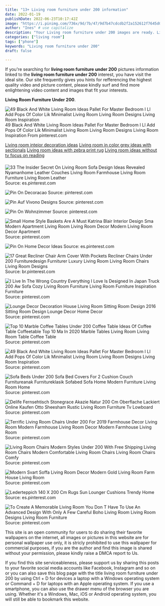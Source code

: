```yaml
---
title: "13+ Living room furniture under 200 information"
date: 2022-01-19
publishDate: 2022-06-23T10:17:42Z
image: "https://i.pinimg.com/736x/9d/7b/47/9d7b47cdcdb2f2a152612f7645d073f5.jpg"
author: "Ines" # use capitalize
description: "Your Living room furniture under 200 images are ready. Living room furniture under 200 are a topic that is being searched for and liked by netizens now. You can Get the Living room furniture under 200 files here. Download all free photos and vectors."
categories: ["living room"]
tags: ["phone"]
keywords: "Living room furniture under 200"
draft: false

---
```


If you're searching for **living room furniture under 200** pictures information linked to the **living room furniture under 200** interest, you have visit the ideal  site.  Our site frequently  gives you  hints  for refferencing  the highest  quality video and picture  content, please kindly surf and find more enlightening video content and images  that fit your interests.

**Living Room Furniture Under 200**. 

![49 Black And White Living Room Ideas Pallet For Master Bedroom I Ll Add Pops Of Color Lik Minimalist Living Room Living Room Designs Living Room Inspiration](https://i.pinimg.com/originals/fd/bf/f9/fdbff91ba5429d1c62df629c7d1173e4.jpg "49 Black And White Living Room Ideas Pallet For Master Bedroom I Ll Add Pops Of Color Lik Minimalist Living Room Living Room Designs Living Room Inspiration")
49 Black And White Living Room Ideas Pallet For Master Bedroom I Ll Add Pops Of Color Lik Minimalist Living Room Living Room Designs Living Room Inspiration From pinterest.com

[Living room inteior decoration ideas](/living-room-inteior-decoration-ideas/)
[Living room in color grey ideas with sectionals](/living-room-in-color-grey-ideas-with-sectionals/)
[Living room ideas with zebra print rug](/living-room-ideas-with-zebra-print-rug/)
[Living room ideas without tv focus on reading](/living-room-ideas-without-tv-focus-on-reading/)



### 

 


![33 The Insider Secret On Living Room Sofa Design Ideas Revealed Nyamanhome Leather Couches Living Room Farmhouse Living Room Furniture Living Room Leather](https://i.pinimg.com/736x/53/e0/7d/53e07deabb3e077eecc9c3275dcc7a5f.jpg "33 The Insider Secret On Living Room Sofa Design Ideas Revealed Nyamanhome Leather Couches Living Room Farmhouse Living Room Furniture Living Room Leather")
Source: es.pinterest.com

 

![Pin On Decoracao](https://i.pinimg.com/originals/b6/e9/31/b6e9318d9cac60f3d55b5bf35853db46.jpg "Pin On Decoracao")
Source: pinterest.com

 

![Pin Auf Vivono Designs](https://i.pinimg.com/originals/62/e4/ae/62e4ae7ea180a801dbb34dff51525e16.jpg "Pin Auf Vivono Designs")
Source: pinterest.com

 

![Pin On Wohnzimmer](https://i.pinimg.com/originals/fb/05/ee/fb05ee4a8723f52a4e908d0b2b5331fe.jpg "Pin On Wohnzimmer")
Source: pinterest.com

 

![Small Home Style Baskets Are A Must Katrina Blair Interior Design Sma Modern Apartment Living Room Living Room Decor Modern Living Room Decor Apartment](https://i.pinimg.com/564x/08/ec/21/08ec2142b531c2055c2accf93a43bd91.jpg "Small Home Style Baskets Are A Must Katrina Blair Interior Design Sma Modern Apartment Living Room Living Room Decor Modern Living Room Decor Apartment")
Source: pinterest.com

 

![Pin On Home Decor Ideas](https://i.pinimg.com/originals/ea/e9/44/eae944ece47559143e3ffd8cb5b7603c.jpg "Pin On Home Decor Ideas")
Source: es.pinterest.com

 

![17 Great Recliner Chair Arm Cover With Pockets Recliner Chairs Under 200 Furnituredesign Furniturer Luxury Living Room Living Room Chairs Living Room Designs](https://i.pinimg.com/736x/28/48/f1/2848f1b01ccb6d11a146fb3ee2061ae9.jpg "17 Great Recliner Chair Arm Cover With Pockets Recliner Chairs Under 200 Furnituredesign Furniturer Luxury Living Room Living Room Chairs Living Room Designs")
Source: br.pinterest.com

 

![I Live In The Wrong Country Everything I Love Is Designed In Japan Truck 200 Aw Sofa Cozy Living Room Furniture Living Room Furniture Inspiration Furniture](https://i.pinimg.com/originals/67/79/8a/67798a44c00c3739974fd07d99a3489d.jpg "I Live In The Wrong Country Everything I Love Is Designed In Japan Truck 200 Aw Sofa Cozy Living Room Furniture Living Room Furniture Inspiration Furniture")
Source: pinterest.com

 

![Lounge Decor Decoration House Living Room Sitting Room Design 2016 Sitting Room Design Lounge Decor Home Decor](https://i.pinimg.com/736x/fa/69/0b/fa690b16ab59fdbac4c524fa7f9cf5dc.jpg "Lounge Decor Decoration House Living Room Sitting Room Design 2016 Sitting Room Design Lounge Decor Home Decor")
Source: pinterest.com

 

![Top 10 Marble Coffee Tables Under 200 Coffee Table Ideas Of Coffee Table Coffeetable Top 10 Ma In 2020 Marble Tables Living Room Living Room Table Coffee Table](https://i.pinimg.com/474x/97/c2/a4/97c2a4439ecad10a67b1edc065788206.jpg "Top 10 Marble Coffee Tables Under 200 Coffee Table Ideas Of Coffee Table Coffeetable Top 10 Ma In 2020 Marble Tables Living Room Living Room Table Coffee Table")
Source: pinterest.com

 

![49 Black And White Living Room Ideas Pallet For Master Bedroom I Ll Add Pops Of Color Lik Minimalist Living Room Living Room Designs Living Room Inspiration](https://i.pinimg.com/originals/fd/bf/f9/fdbff91ba5429d1c62df629c7d1173e4.jpg "49 Black And White Living Room Ideas Pallet For Master Bedroom I Ll Add Pops Of Color Lik Minimalist Living Room Living Room Designs Living Room Inspiration")
Source: pinterest.com

 

![Sofa Beds Under 200 Sofa Bed Covers For 2 Cushion Couch Furnitureanak Furnitureklasik Sofabed Sofa Home Modern Furniture Living Room Home](https://i.pinimg.com/564x/3f/3f/ba/3f3fbaa18a4772676ebbedd5812ad35b.jpg "Sofa Beds Under 200 Sofa Bed Covers For 2 Cushion Couch Furnitureanak Furnitureklasik Sofabed Sofa Home Modern Furniture Living Room Home")
Source: pinterest.com

 

![Delife Fernsehtisch Stonegrace Akazie Natur 200 Cm Oberflache Lackiert Online Kaufen Otto Sheesham Rustic Living Room Furniture Tv Lowboard](https://i.pinimg.com/474x/48/9f/b3/489fb3404261bb36fb003f091cdcb0a8.jpg "Delife Fernsehtisch Stonegrace Akazie Natur 200 Cm Oberflache Lackiert Online Kaufen Otto Sheesham Rustic Living Room Furniture Tv Lowboard")
Source: pinterest.com

 

![Terrific Living Room Chairs Under 200 For 2019 Farmhouse Decor Living Room Modern Farmhouse Living Room Decor Modern Farmhouse Living Room](https://i.pinimg.com/originals/fa/60/00/fa6000f71cec4fec5bceccb24de34bab.jpg "Terrific Living Room Chairs Under 200 For 2019 Farmhouse Decor Living Room Modern Farmhouse Living Room Decor Modern Farmhouse Living Room")
Source: pinterest.com

 

![Living Room Chairs Modern Styles Under 200 With Free Shipping Living Room Chairs Modern Comfortable Living Room Chairs Living Room Chairs Comfy](https://i.pinimg.com/originals/e3/6e/e6/e36ee63f1b20e57e937483cebc72f66f.jpg "Living Room Chairs Modern Styles Under 200 With Free Shipping Living Room Chairs Modern Comfortable Living Room Chairs Living Room Chairs Comfy")
Source: pinterest.com

 

![Modern Svart Soffa Living Room Decor Modern Gold Living Room Farm House Living Room](https://i.pinimg.com/474x/33/ab/ee/33abeeff83616f0618aa7c226f24f5e4.jpg "Modern Svart Soffa Living Room Decor Modern Gold Living Room Farm House Living Room")
Source: pinterest.com

 

![Lederteppich 140 X 200 Cm Rugs Sun Lounger Cushions Trendy Home](https://i.pinimg.com/originals/2c/b1/17/2cb11775a15f92e8f2bbfc29c7746ffb.jpg "Lederteppich 140 X 200 Cm Rugs Sun Lounger Cushions Trendy Home")
Source: es.pinterest.com

 

![To Create A Memorable Living Room You Don T Have To Use An Advanced Design With Only A Few Careful Boho Living Room Living Room Designs Living Room Furniture](https://i.pinimg.com/736x/9d/7b/47/9d7b47cdcdb2f2a152612f7645d073f5.jpg "To Create A Memorable Living Room You Don T Have To Use An Advanced Design With Only A Few Careful Boho Living Room Living Room Designs Living Room Furniture")
Source: pinterest.com

 

This site is an open community for users to do sharing their favorite wallpapers on the internet, all images or pictures in this website are for personal wallpaper use only, it is stricly prohibited to use this wallpaper for commercial purposes, if you are the author and find this image is shared without your permission, please kindly raise a DMCA report to Us.

If you find this site serviceableness, please support us by sharing this posts to your favorite social media accounts like Facebook, Instagram and so on or you can also save this blog page with the title living room furniture under 200 by using Ctrl + D for devices a laptop with a Windows operating system or Command + D for laptops with an Apple operating system. If you use a smartphone, you can also use the drawer menu of the browser you are using. Whether it's a Windows, Mac, iOS or Android operating system, you will still be able to bookmark this website.
